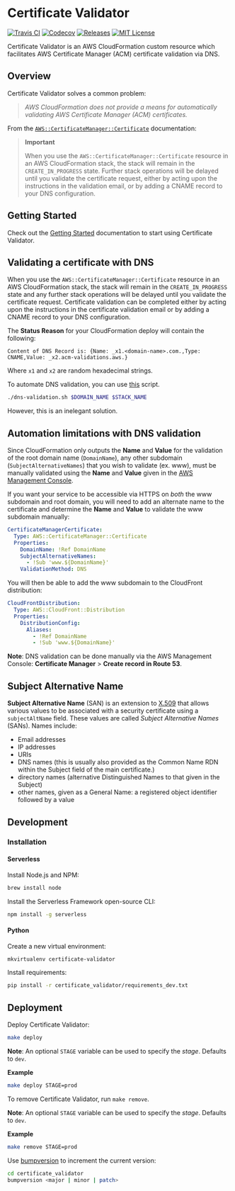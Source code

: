 # Certificate Validator

[![Travis CI](https://travis-ci.org/Dwolla/certificate-validator.svg?branch=master)](https://travis-ci.org/Dwolla/certificate-validator)
[![Codecov](https://img.shields.io/codecov/c/github/Dwolla/certificate-validator)](https://codecov.io/gh/Dwolla/certificate-validator)
[![Releases](https://img.shields.io/github/v/release/Dwolla/certificate-validator?color=blue)](https://github.com/Dwolla/certificate-validator/releases)
[![MIT License](https://img.shields.io/badge/License-MIT-blue.svg)](https://github.com/Dwolla/certificate-validator/blob/master/LICENSE)

Certificate Validator is an AWS CloudFormation custom resource which facilitates AWS Certificate Manager (ACM) certificate validation via DNS.

## Overview

Certificate Validator solves a common problem:

>*AWS CloudFormation does not provide a means for automatically validating AWS Certificate Manager (ACM) certificates.*

From the [`AWS::CertificateManager::Certificate`](https://docs.aws.amazon.com/AWSCloudFormation/latest/UserGuide/aws-resource-certificatemanager-certificate.html) documentation:

>**Important**
>
>When you use the `AWS::CertificateManager::Certificate` resource in an AWS CloudFormation stack, the stack will remain in the `CREATE_IN_PROGRESS` state. Further stack operations will be delayed until you validate the certificate request, either by acting upon the instructions in the validation email, or by adding a CNAME record to your DNS configuration.

## Getting Started

Check out the [Getting Started](https://github.com/Dwolla/certificate-validator/blob/master/docs/getting-started.md) documentation to start using Certificate Validator.

## Validating a certificate with DNS

When you use the `AWS::CertificateManager::Certificate` resource in an AWS CloudFormation stack, the stack will remain in the `CREATE_IN_PROGRESS` state and any further stack operations will be delayed until you validate the certificate request. Certificate validation can be completed either by acting upon the instructions in the certificate validation email or by adding a CNAME record to your DNS configuration.

The **Status Reason** for your CloudFormation deploy will contain the following:

```
Content of DNS Record is: {Name: _x1.<domain-name>.com.,Type: CNAME,Value: _x2.acm-validations.aws.}
```

Where `x1` and `x2` are random hexadecimal strings.

To automate DNS validation, you can use [this](https://github.com/NickolasHKraus/cloudformation-templates/blob/master/static-website/dns-validation.sh) script.

```bash
./dns-validation.sh $DOMAIN_NAME $STACK_NAME
```

However, this is an inelegant solution.

## Automation limitations with DNS validation

Since CloudFormation only outputs the **Name** and **Value** for the validation of the root domain name (`DomainName`), any other subdomain (`SubjectAlternativeNames`) that you wish to validate (ex. www), must be manually validated using the **Name** and **Value** given in the [AWS Management Console](https://console.aws.amazon.com/acm).

If you want your service to be accessible via HTTPS on *both* the www subdomain and root domain, you will need to add an alternate name to the certificate and determine the **Name** and **Value** to validate the www subdomain manually:

```yaml
CertificateManagerCertificate:
  Type: AWS::CertificateManager::Certificate
  Properties:
    DomainName: !Ref DomainName
    SubjectAlternativeNames:
      - !Sub 'www.${DomainName}'
    ValidationMethod: DNS
```

You will then be able to add the www subdomain to the CloudFront distribution:

```yaml
CloudFrontDistribution:
  Type: AWS::CloudFront::Distribution
  Properties:
    DistributionConfig:
      Aliases:
        - !Ref DomainName
        - !Sub 'www.${DomainName}'
```

**Note**: DNS validation can be done manually via the AWS Management Console: **Certificate Manager** > **Create record in Route 53**.

## Subject Alternative Name

**Subject Alternative Name** (SAN) is an extension to [X.509](https://en.wikipedia.org/wiki/X.509) that allows various values to be associated with a security certificate using a `subjectAltName` field. These values are called *Subject Alternative Names* (SANs). Names include:
 * Email addresses
 * IP addresses
 * URIs
 * DNS names (this is usually also provided as the Common Name RDN within the Subject field of the main certificate.)
 * directory names (alternative Distinguished Names to that given in the Subject)
 * other names, given as a General Name: a registered object identifier followed by a value

## Development

### Installation

#### Serverless

Install Node.js and NPM:

```bash
brew install node
```

Install the Serverless Framework open-source CLI:

```bash
npm install -g serverless
```

#### Python

Create a new virtual environment:

```bash
mkvirtualenv certificate-validator
```

Install requirements:

```bash
pip install -r certificate_validator/requirements_dev.txt
```

## Deployment

Deploy Certificate Validator:

```bash
make deploy
```

**Note**: An optional `STAGE` variable can be used to specify the *stage*. Defaults to `dev`.

**Example**

```bash
make deploy STAGE=prod
```

To remove Certificate Validator, run `make remove`.

**Note**: An optional `STAGE` variable can be used to specify the *stage*. Defaults to `dev`.

**Example**

```bash
make remove STAGE=prod
```

Use [bumpversion](https://pypi.org/project/bumpversion/) to increment the current version:

```bash
cd certificate_validator
bumpversion <major | minor | patch>
```

